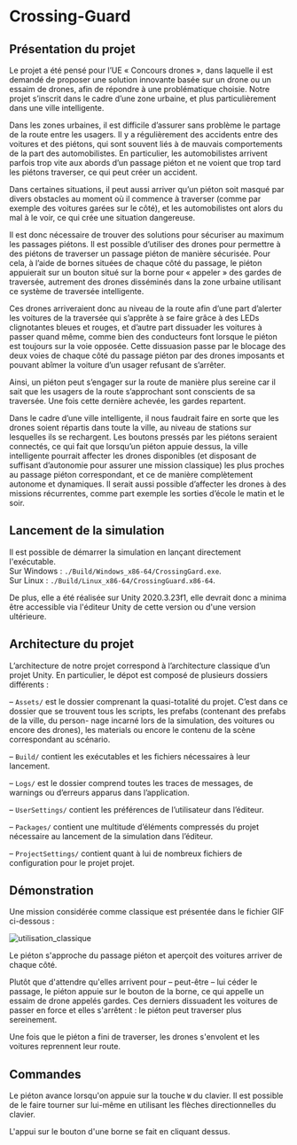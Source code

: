 # Crossing-Guard

## Présentation du projet

Le projet a été pensé pour l’UE « Concours drones », dans laquelle il est demandé
de proposer une solution innovante basée sur un drone ou un essaim de drones, afin de
répondre à une problématique choisie.
Notre projet s’inscrit dans le cadre d’une zone urbaine, et plus particulièrement dans
une ville intelligente. 

Dans les zones urbaines, il est difficile d’assurer sans problème le partage de la route entre les usagers. Il y a régulièrement des accidents entre des voitures et des piétons, qui sont souvent liés à de mauvais comportements de la part des automobilistes. 
En particulier, les automobilistes arrivent parfois trop vite aux abords d’un passage piéton et ne voient que trop tard les piétons traverser, ce qui peut créer un accident. 

Dans certaines situations, il peut aussi arriver qu’un piéton soit masqué par divers obstacles au moment où il commence à traverser (comme par exemple des voitures garées sur le côté), et les automobilistes ont alors du mal à le voir, ce qui crée une situation dangereuse. 

Il est donc nécessaire de trouver des solutions pour sécuriser au maximum les passages piétons.
Il est possible d’utiliser des drones pour permettre à des piétons de traverser un passage piéton de manière sécurisée. Pour cela, à l’aide de bornes situées de chaque côté du passage, le piéton appuierait sur un bouton situé sur la borne pour « appeler » des gardes de traversée, autrement des drones disséminés dans la zone urbaine utilisant ce
système de traversée intelligente. 

Ces drones arriveraient donc au niveau de la route afin d’une part d’alerter les voitures de la traversée qui s’apprête à se faire grâce à des LEDs clignotantes bleues et rouges, et d’autre part dissuader les voitures à passer quand même, comme bien des conducteurs font lorsque le piéton est toujours sur la voie opposée. 
Cette dissuasion passe par le blocage des deux voies de chaque côté du passage piéton par des drones imposants et pouvant abîmer la voiture d’un usager refusant de s’arrêter.

Ainsi, un piéton peut s’engager sur la route de manière plus sereine car il sait que les
usagers de la route s’approchant sont conscients de sa traversée. Une fois cette dernière
achevée, les gardes repartent. 

Dans le cadre d’une ville intelligente, il nous faudrait faire
en sorte que les drones soient répartis dans toute la ville, au niveau de stations sur
lesquelles ils se rechargent. 
Les boutons pressés par les piétons seraient connectés, ce qui fait que lorsqu’un piéton appuie dessus, la ville intelligente pourrait affecter les drones disponibles (et disposant de suffisant d’autonomie pour assurer une mission classique) les
plus proches au passage piéton correspondant, et ce de manière complètement autonome et dynamiques. Il serait aussi possible d’affecter les drones à des missions récurrentes, comme part exemple les sorties d’école le matin et le soir.


## Lancement de la simulation

Il est possible de démarrer la simulation en lançant directement l'exécutable.  
Sur Windows : `./Build/Windows_x86-64/CrossingGard.exe`.  
Sur Linux : `./Build/Linux_x86-64/CrossingGuard.x86-64`.  

De plus, elle a été réalisée sur Unity 2020.3.23f1, elle devrait donc a minima être accessible via l'éditeur Unity de cette version ou d'une version ultérieure.


## Architecture du projet

L’architecture de notre projet correspond à l’architecture classique d’un projet Unity.
En particulier, le dépot est composé de plusieurs dossiers différents :

– `Assets/` est le dossier comprenant la quasi-totalité du projet. C’est dans ce dossier
que se trouvent tous les scripts, les prefabs (contenant des prefabs de la ville, du person-
nage incarné lors de la simulation, des voitures ou encore des drones), les materials ou
encore le contenu de la scène correspondant au scénario.

– `Build/` contient les exécutables et les fichiers nécessaires à leur lancement.

– `Logs/` est le dossier comprend toutes les traces de messages, de warnings ou d’erreurs apparus dans l’application.

– `UserSettings/` contient les préférences de l’utilisateur dans l’éditeur.

– `Packages/` contient une multitude d’éléments compressés du projet nécessaire au
lancement de la simulation dans l’éditeur.

– `ProjectSettings/` contient quant à lui de nombreux fichiers de configuration pour
le projet projet.


## Démonstration

Une mission considérée comme classique est présentée dans le fichier GIF ci-dessous :

![utilisation_classique](./Images/demo.gif)

Le piéton s'approche du passage piéton et aperçoit des voitures arriver de chaque côté.

Plutôt que d'attendre qu'elles arrivent pour – peut-être – lui céder le passage, le piéton appuie sur le bouton de la borne, ce qui appelle un essaim de drone appelés gardes. 
Ces derniers dissuadent les voitures de passer en force et elles s'arrêtent : le piéton peut traverser plus sereinement.

Une fois que le piéton a fini de traverser, les drones s'envolent et les voitures reprennent leur route.

## Commandes

Le piéton avance lorsqu'on appuie sur la touche `W` du clavier. Il est possible de le faire tourner sur lui-même en utilisant les flèches directionnelles du clavier.

L'appui sur le bouton d'une borne se fait en cliquant dessus.